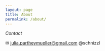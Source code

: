 ```yaml
---
layout: page
title: About
permalink: /about/
---
```


*Contact*

&#9993; julia.partheymueller@gmail.com
<i class="fas fa-stroopwafel"></i> @schnizzl

